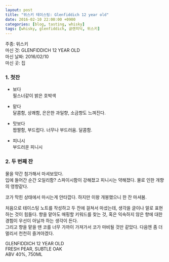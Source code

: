 ```yaml
---
layout: post
title: "위스키 테이스팅: Glenfiddich 12 year old"
date: 2016-02-10 22:00:00 +0900
categories: [blog, tasting, whisky]
tags: [whisky, glenfiddich, 글렌피딕, 위스키]
---
```


주종: 위스키   
마신 것: GLENFIDDICH 12 YEAR OLD   
마신 날짜: 2016/02/10   
마신 곳: 집   

### 1. 첫잔

- 보다   
필스너같이 밝은 호박색

- 맡다   
달콤함, 상쾌함, 은은한 과일향, 소금향도 느껴진다.

- 맛보다   
짭짤함, 부드럽다. 너무나 부드러움. 달콤함.

- 피니시   
부드러운 피니시

### 2. 두 번째 잔

물을 약간 첨가해서 마셔보았다.   
입에 들어간 순간 오일리함? 스파이시함이 강해졌고 피니시는 약해졌다. 물로 인한 개향의 영향같다.   

코가 막힌 상태에서 마시는게 안타깝다. 하지만 이왕 개봉했으니 한 잔 마셔봄.

처음으로 테이스팅 노트를 작성하고 두 잔에 걸쳐서 마셨는데, 생각을 글이나 말로 표현하는 것이 힘들다. 향을 맡아도 매핑할 키워드를 찾는 것, 혹은 익숙하지 않은 향에 대한 경험이 우선이 아닐까 하는 생각이 든다.   
그리고 향을 맡을 땐 코를 너무 가까이 가져가서 코가 마비될 것만 같았다. 다음엔 좀 더 멀리서 천천히 즐겨야겠다.   

GLENFIDDICH 12 YEAR OLD   
FRESH PEAR, SUBTLE OAK   
ABV 40%, 750ML   
